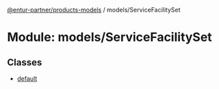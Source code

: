 [@entur-partner/products-models](../README.md) / models/ServiceFacilitySet

# Module: models/ServiceFacilitySet

## Classes

- [default](../classes/models_ServiceFacilitySet.default.md)
